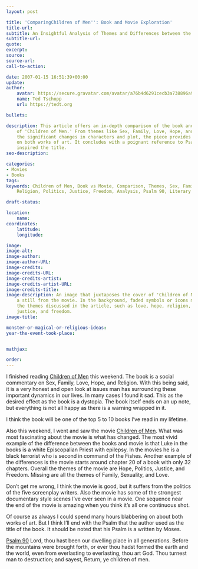 ```yaml
---
layout: post

title: 'ComparingChildren of Men'': Book and Movie Exploration'
title-url:
subtitle: An Insightful Analysis of Themes and Differences between the Novel and Film
subtitle-url:
quote:
excerpt:
source:
source-url:
call-to-action:

date: 2007-01-15 16:51:39+00:00
update:
author:
    avatar: https://secure.gravatar.com/avatar/a76b4d6291cecb3a738896a971bfb903?s=512&d=mp&r=g
    name: Ted Tschopp
    url: https://tedt.org

bullets:

description: This article offers an in-depth comparison of the book and movie adaptation
    of 'Children of Men.' From themes like Sex, Family, Love, Hope, and Religion to
    the significant changes in characters and plot, the piece provides an honest reflection
    on both works of art. It concludes with a poignant reference to Psalm 90, which
    inspired the title.
seo-description:

categories:
- Movies
- Books
tags:
keywords: Children of Men, Book vs Movie, Comparison, Themes, Sex, Family, Love, Hope,
    Religion, Politics, Justice, Freedom, Analysis, Psalm 90, Literary Analysis

draft-status:

location:
    name:
coordinates:
    latitude:
    longitude:

image:
image-alt:
image-author:
image-author-URL:
image-credits:
image-credits-URL:
image-credits-artist:
image-credits-artist-URL:
image-credits-title:
image-description: An image that juxtaposes the cover of 'Children of Men' book with
    a still from the movie. In the background, faded symbols or icons may represent
    the themes discussed in the article, such as love, hope, religion, family, politics,
    justice, and freedom.
image-title:

monster-or-magical-or-religious-ideas:
year-the-event-took-place:


mathjax:

order:
---
```

I finished reading [Children of Men](http://www.amazon.com/exec/obidos/ASIN/0307279901/wwwtschoppnet-20) this weekend. The book is a social commentary on Sex, Family, Love, Hope, and Religion. With this being said, it is a very honest and open look at issues man has surrounding these important dynamics in our lives. In many cases I found it sad. This as the desired effect as the book is a dystopia. The book itself ends on an up note, but everything is not all happy as there is a warning wrapped in it.

I think the book will be one of the top 5 to 10 books I&rsquo;ve read in my lifetime.

Also this weekend, I went and saw the movie [Children of Men](http://www.childrenofmen.net/). What was most fascinating about the movie is what has changed. The most vivid example of the difference between the books and movie is that Luke in the books is a white Episcopalian Priest with epilepsy. In the movies he is a black terrorist who is second in command of the Fishes. Another example of the differences is the movie starts around chapter 20 of a book with only 32 chapters. Overall the themes of the movie are Hope, Politics, Justice, and Freedom. Missing are all the themes of Family, Sexuality, and Love.

Don&rsquo;t get me wrong, I think the movie is good, but it suffers from the politics of the five screenplay writers. Also the movie has some of the strongest documentary style scenes I&rsquo;ve ever seen in a movie. One sequence near the end of the movie is amazing when you think it&rsquo;s all one continuous shot.

Of course as always I could spend many hours blabbering on about both works of art. But I think I&rsquo;ll end with the Psalm that the author used as the title of the book. It should be noted that his Psalm is a written by Moses.

[Psalm 90](http://www.biblegateway.com/passage/?search=PS%2090;&version=9;)
Lord, thou hast been our dwelling place in all generations. Before the mountains were brought forth, or ever thou hadst formed the earth and the world, even from everlasting to everlasting, thou art God. Thou turnest man to destruction; and sayest, Return, ye children of men.
